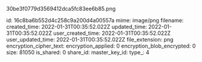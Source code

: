 30be3f0779d3569412dca5fc83ee6b85.png

id: 16c8ba6b552d4c258c9a200d4a00557a
mime: image/png
filename: 
created_time: 2022-01-31T00:35:52.022Z
updated_time: 2022-01-31T00:35:52.022Z
user_created_time: 2022-01-31T00:35:52.022Z
user_updated_time: 2022-01-31T00:35:52.022Z
file_extension: png
encryption_cipher_text: 
encryption_applied: 0
encryption_blob_encrypted: 0
size: 81050
is_shared: 0
share_id: 
master_key_id: 
type_: 4